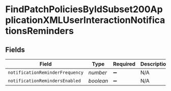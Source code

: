 # FindPatchPoliciesByIdSubset200ApplicationXMLUserInteractionNotificationsReminders


## Fields

| Field                           | Type                            | Required                        | Description                     | Example                         |
| ------------------------------- | ------------------------------- | ------------------------------- | ------------------------------- | ------------------------------- |
| `notificationReminderFrequency` | *number*                        | :heavy_minus_sign:              | N/A                             | 1                               |
| `notificationRemindersEnabled`  | *boolean*                       | :heavy_minus_sign:              | N/A                             | true                            |